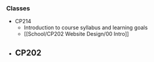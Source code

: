 ### Classes
- CP214
	- Introduction to course syllabus and learning goals
	- [[School/CP202 Website Design/00 Intro]]
- CP202
	- 